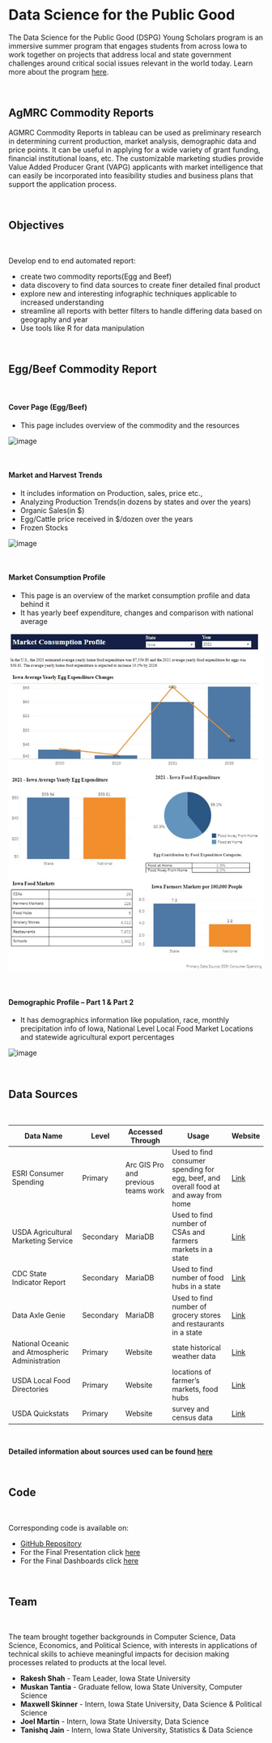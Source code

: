 # Data Science for the Public Good

The Data Science for the Public Good (DSPG) Young Scholars program is an immersive summer program that engages students from across Iowa to work together on projects that address local and state government challenges around critical social issues relevant in the world today. Learn more about the program [here](https://dspg.iastate.edu/).

<br>

## AgMRC Commodity Reports
AGMRC Commodity Reports in tableau can be used as preliminary research in determining current production, market analysis, demographic data and price points. It can be useful in applying for a wide variety of grant funding, financial institutional loans, etc. The customizable marketing studies provide Value Added Producer Grant (VAPG) applicants with market intelligence that can easily be incorporated into feasibility studies and business plans that support the application process.

<br>

## **Objectives**

<br>

Develop end to end automated report:
- create two commodity reports(Egg and Beef)
- data discovery to find data sources to create finer detailed final product
- explore new and interesting infographic techniques applicable to increased understanding
- streamline all reports with better filters to handle differing data based on geography and year
- Use tools like R for data manipulation


<br>

## **Egg/Beef Commodity Report**

<br>

#### Cover Page (Egg/Beef)
- This page includes overview of the commodity and the resources

![image](https://user-images.githubusercontent.com/17107300/183332572-bb81e3ad-74c0-439f-9792-a21c691480cc.png)


<br>

#### Market and Harvest Trends

- It includes information on Production, sales, price etc.,
- Analyzing Production Trends(in dozens by states and over the years)
- Organic Sales(in $)
- Egg/Cattle price received in $/dozen over the years 
- Frozen Stocks






![image](https://user-images.githubusercontent.com/17107300/183332789-fad814e3-7ff2-4e4c-9289-d20fe76eacfd.png)

<br>


#### Market Consumption Profile

- This page is an overview of the market consumption profile and data behind it
- It has yearly beef expenditure, changes and comparison with national average



![Market Consumption Page](Images/Market_Consumption_Page.jpg)



<br>


#### Demographic Profile – Part 1 & Part 2

- It has demographics information like population, race, monthly precipitation info of Iowa, National Level Local Food Market Locations and statewide agricultural export percentages

![image](https://user-images.githubusercontent.com/17107300/183333277-ee59fca9-1ad4-4dd7-80dc-45819a18ae51.png)


<br>


## **Data Sources**
<br>

| Data Name                           | Level     | Accessed Through                    | Usage                                                                                 | Website                                                                                                                                                                                              |
|-------------------------------------|-----------|-------------------------------------|---------------------------------------------------------------------------------------|------------------------------------------------------------------------------------------------------------------------------------------------------------------------------------------------------|
| ESRI Consumer Spending              | Primary   | Arc GIS Pro and previous teams work | Used to find consumer spending for egg, beef, and overall food at and away from home | [Link](https://doc.arcgis.com/en/esri-demographics/latest/regional-data/consumer-spending.htm)                     |
| USDA Agricultural Marketing Service | Secondary | MariaDB                             | Used to find number of CSAs and farmers markets in a state                          | [Link](https://www.ams.usda.gov/)                                                                                                                                               |
| CDC State Indicator Report          | Secondary | MariaDB                             | Used to find number of food hubs in a state                                          | [Link](https://www.cdc.gov/nutrition/data-statistics/2018-state-indicator-report-fruits-vegetables.html) |
| Data Axle Genie                     | Secondary | MariaDB                             | Used to find number of grocery stores and restaurants in a state                     | [Link](https://www.dataaxlegenie.com/) |
| National Oceanic and Atmospheric Administration                    | Primary   | Website                            | state historical weather data                      | [Link](https://www.noaa.gov/) |
| USDA Local Food Directories                   | Primary   | Website                            | locations of farmer’s markets, food hubs                       | [Link](https://www.ams.usda.gov/local-food-directories/farmersmarkets) |
| USDA Quickstats                  | Primary   | Website                            | survey and census data                       | [Link](https://quickstats.nass.usda.gov/) |

<br>

**Detailed information about sources used can be found [here](https://github.com/DSPG-2022/AgMRC-Commodities/tree/main/Data%20Sources)**

<br>

## **Code**

<br>

Corresponding code is available on:

- [GitHub Repository](https://github.com/DSPG-2022/AgMRC-Commodities/tree/main/Codes)
- For the Final Presentation click [here](https://github.com/DSPG-2022/AgMRC-Commodities/tree/main/Presentation)
- For the Final Dashboards click [here](https://prod-useast-b.online.tableau.com/#/site/isueoced/views/BeefCommodityReport/MarketTrends?%3Adisplay_count=n&%3Aorigin=viz_share_link&%3AshowAppBanner=false&%3AshowVizHome=n)

<br>


## **Team**

<br>

The team  brought together backgrounds in Computer Science, Data Science, Economics, and Political Science, with interests in applications of technical skills to achieve meaningful impacts for decision making processes related to products at the local level.

- **Rakesh Shah** - Team Leader, Iowa State University
- **Muskan Tantia** - Graduate fellow, Iowa State University, Computer Science
- **Maxwell Skinner** - Intern, Iowa State University, Data Science & Political Science
- **Joel Martin** - Intern, Iowa State University, Data Science
- **Tanishq Jain** - Intern, Iowa State University, Statistics & Data Science

<br>


